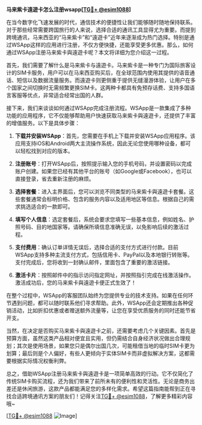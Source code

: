 **马来紫卡遠遊卡怎么注册wsapp[[TG💪+ @esim1088](https://t.me/s/esim1088)]**

在当今数字化飞速发展的时代，通信技术的便捷性让我们能够随时随地保持联系。对于那些经常需要跨国旅行的人来说，选择合适的通讯工具显得尤为重要。而提到跨境通讯，马来西亚的“马来紫卡”和“遠遊卡”近年来逐渐成为热门选择。特别是通过WSApp这样的应用进行注册，不仅方便快捷，还能享受更多优惠。那么，如何通过WSApp注册马来紫卡與遠遊卡呢？本文将详细为您介绍这一过程。

首先，我们需要了解什么是马来紫卡与遠遊卡。马来紫卡是一种专门为国际旅客设计的SIM卡服务，用户可以在马来西亚购买后，在全球范围内使用其提供的语音通话、短信以及数据流量服务。而遠遊卡则更侧重于提供无缝漫游体验，让用户在多个国家之间切换时无需频繁更换SIM卡。这两种卡都具有免预存话费、支持多国语言客服等优点，非常适合经常出国的人群。

接下来，我们来谈谈如何通过WSApp完成注册流程。WSApp是一款集成了多种功能的应用程序，它不仅能够帮助用户快速获取马来紫卡與遠遊卡，还提供了丰富的增值服务。以下是具体步骤：

1. **下载并安装WSApp**：首先，您需要在手机上下载并安装WSApp应用程序。该应用支持iOS和Android两大主流操作系统，因此无论您使用哪种设备，都可以轻松找到对应的版本。

2. **注册账号**：打开WSApp后，按照提示输入您的手机号码，并设置密码以完成账户创建。如果您已经有其他平台的账号（如Google或Facebook），也可以直接登录，省去重新注册的麻烦。

3. **选择套餐**：进入主界面后，您可以浏览不同类型的马来紫卡與遠遊卡套餐。这些套餐通常会标明价格、包含的服务内容以及适用地区等信息。根据自己的需求挑选适合的一款即可。

4. **填写个人信息**：选定套餐后，系统会要求您填写一些基本信息，例如姓名、护照号码、目的地国家等。请确保所填信息准确无误，以免影响后续的激活过程。

5. **支付费用**：确认订单详情无误后，选择合适的支付方式进行付款。目前WSApp支持多种主流支付方式，包括信用卡、PayPal以及本地银行转账等。支付完成后，您将收到一封确认邮件，里面包含了重要的激活链接。

6. **激活卡片**：按照邮件中的指示访问指定网址，并按照指引完成在线激活操作。激活成功后，您的马来紫卡與遠遊卡便正式生效了！

在整个过程中，WSApp的客服团队始终为您提供专业的技术支持。如果在任何环节遇到问题，都可以随时联系他们寻求帮助。此外，WSApp还会定期推出各种促销活动，比如折扣优惠或者赠送额外流量等，让您在享受优质服务的同时还能节省开支。

当然，在决定是否购买马来紫卡與遠遊卡之前，还需要考虑几个关键因素。首先是预算方面，虽然这类产品相对便宜且实用，但仍需结合自身经济状况做出合理规划；其次是使用场景，如果您只是偶尔出国几次，可能租借当地的临时SIM卡更为划算；最后则是个人偏好，有些人更倾向于实体SIM卡而非虚拟解决方案，这都需要根据实际情况权衡利弊。

总之，借助WSApp注册马来紫卡與遠遊卡是一项简单高效的行动。它不仅简化了传统SIM卡购买流程，还为我们带来了前所未有的便利性和灵活性。无论是商务出差还是休闲旅游，这款产品都能满足您的多样化需求。希望这篇指南能帮到正在寻找合适跨境通讯方案的朋友们！记得关注[TG💪+ @esim1088](https://t.me/s/esim1088)，了解更多精彩内容哦~

[[TG💪+ @esim1088](https://t.me/s/esim1088) ![Image](https://i.postimg.cc/4NQfJmqS/Snipaste-2025-05-13-00-14-12.png)]